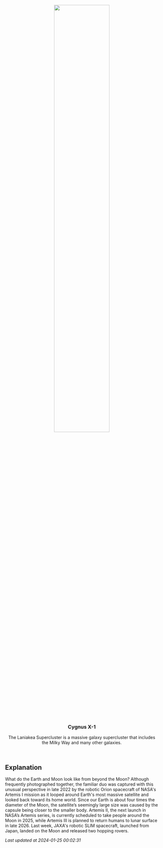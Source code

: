 <p align='center'>
    <img src='https://apod.nasa.gov/apod/image/2401/EarthMoon_Artemis1Saunders_960.jpg' width='60%' />
    <h3 align="center">Cygnus X-1</h3>
    <p align="center">The Laniakea Supercluster is a massive galaxy supercluster that includes the Milky Way and many other galaxies.</p>
</p>
<br/>

Explanation
--
What do the Earth and Moon look like from beyond the Moon? Although frequently photographed together, the familiar duo was captured with this unusual perspective in late 2022 by the robotic Orion spacecraft of NASA's Artemis I mission as it looped around Earth's most massive satellite and looked back toward its home world. Since our Earth is about four times the diameter of the Moon, the satellite’s seemingly large size was caused by the capsule being closer to the smaller body. Artemis II, the next launch in NASA’s Artemis series, is currently scheduled to take people around the Moon in 2025, while Artemis III is planned to return humans to lunar surface in late 2026. Last week,  JAXA's robotic SLIM spacecraft, launched from Japan, landed on the Moon and released two hopping rovers.


*Last updated at 2024-01-25 00:02:31*
